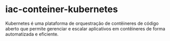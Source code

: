 # iac-conteiner-kubernetes
Kubernetes é uma plataforma de orquestração de contêineres de código aberto que permite gerenciar e escalar aplicativos em contêineres de forma automatizada e eficiente.

